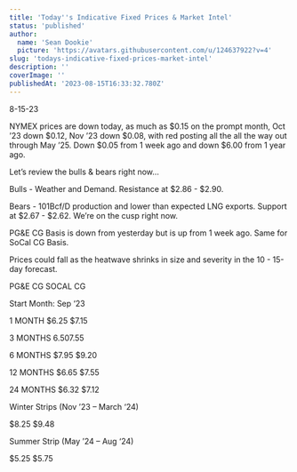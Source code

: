 ```yaml
---
title: 'Today''s Indicative Fixed Prices & Market Intel'
status: 'published'
author:
  name: 'Sean Dookie'
  picture: 'https://avatars.githubusercontent.com/u/124637922?v=4'
slug: 'todays-indicative-fixed-prices-market-intel'
description: ''
coverImage: ''
publishedAt: '2023-08-15T16:33:32.780Z'
---
```


8-15-23

NYMEX prices are down today, as much as $0.15 on the prompt month, Oct ’23 down $0.12, Nov ’23 down $0.08, with red posting all the all the way out through May ’25. Down $0.05 from 1 week ago and down $6.00 from 1 year ago.

Let’s review the bulls & bears right now…

Bulls - Weather and Demand. Resistance at $2.86 - $2.90.

Bears - 101Bcf/D production and lower than expected LNG exports. Support at $2.67 - $2.62. We’re on the cusp right now.

PG&E CG Basis is down from yesterday but is up from 1 week ago. Same for SoCal CG Basis.

Prices could fall as the heatwave shrinks in size and severity in the 10 - 15-day forecast.

PG&E CG SOCAL CG

Start Month: Sep ‘23

1 MONTH $6.25 $7.15

3 MONTHS $6.50 $7.55

6 MONTHS $7.95 $9.20

12 MONTHS $6.65 $7.55

24 MONTHS $6.32 $7.12

Winter Strips (Nov ’23 – March ‘24)

$8.25 $9.48

Summer Strip (May ’24 – Aug ‘24)

$5.25 $5.75

